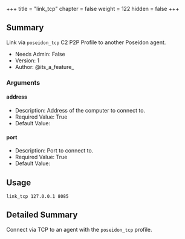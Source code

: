 +++
title = "link_tcp"
chapter = false
weight = 122
hidden = false
+++

## Summary
Link via `poseidon_tcp` C2 P2P Profile to another Poseidon agent.
  
- Needs Admin: False  
- Version: 1  
- Author: @its_a_feature_  

### Arguments

#### address

- Description: Address of the computer to connect to.  
- Required Value: True  
- Default Value:   

#### port

- Description: Port to connect to.  
- Required Value: True  
- Default Value:  

## Usage

```
link_tcp 127.0.0.1 8085
```


## Detailed Summary

Connect via TCP to an agent with the `poseidon_tcp` profile.
